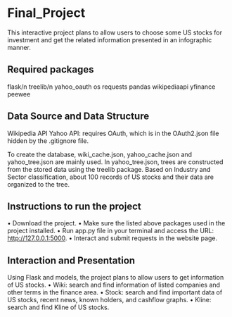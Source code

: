 # Final_Project
This interactive project plans to allow users to choose some US stocks for investment and get the related information presented in an infographic manner.

## Required packages
flask/n
treelib/n
yahoo_oauth
os
requests
pandas
wikipediaapi
yfinance
peewee

## Data Source and Data Structure
Wikipedia API
Yahoo API: requires OAuth, which is in the OAuth2.json file hidden by the .gitignore file.

To create the database, wiki_cache.json, yahoo_cache.json and yahoo_tree.json are mainly used.
In yahoo_tree.json, trees are constructed from the stored data using the treelib package. Based on Industry and Sector classification, about 100 records of US stocks and their data are organized to the tree.

## Instructions to run the project
•	Download the project.
•	Make sure the listed above packages used in the project installed.
•	Run app.py file in your terminal and access the URL: http://127.0.0.1:5000.
•	Interact and submit requests in the website page.

## Interaction and Presentation
Using Flask and models, the project plans to allow users to get information of US stocks.
•	Wiki: search and find information of listed companies and other terms in the finance area.
•	Stock: search and find important data of US stocks, recent news, known holders, and cashflow graphs.
•	Kline: search and find Kline of US stocks. 











